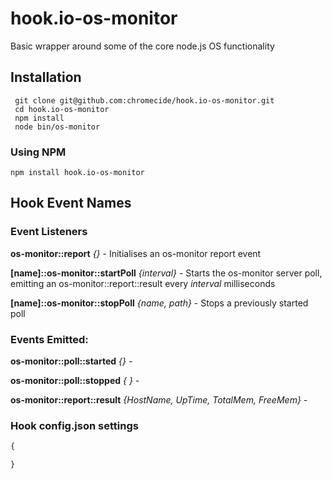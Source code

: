 hook.io-os-monitor
==================

Basic wrapper around some of the core node.js OS functionality


## Installation

     git clone git@github.com:chromecide/hook.io-os-monitor.git
     cd hook.io-os-monitor
     npm install
     node bin/os-monitor
     
### Using NPM

    npm install hook.io-os-monitor

## Hook Event Names

### Event Listeners

**os-monitor::report** *{}* - Initialises an os-monitor report event

**[name]::os-monitor::startPoll** *{interval}* - Starts the os-monitor server poll, emitting an os-monitor::report::result every *interval* milliseconds

**[name]::os-monitor::stopPoll** *{name, path}* - Stops a previously started poll

### Events Emitted:

**os-monitor::poll::started** *{}* - 

**os-monitor::poll::stopped** *{	}* - 

**os-monitor::report::result** *{HostName, UpTime, TotalMem, FreeMem}* -

### Hook config.json settings

```js
{

}
```